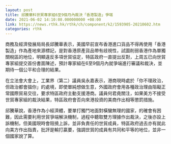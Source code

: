 ```yaml
---
layout: post
title: 邱騰華料世貿專家組6至9個月內裁決「香港製造」爭端
date: 2021-06-02 14:10:08.000000000 +08:00
link: https://news.rthk.hk/rthk/ch/component/k2/1593905-20210602.htm
categories: rthk
---
```


商務及經濟發展局局長邱騰華表示，美國早前宣布香港進口貨品不得再使用「香港製造」作為產地來源標記，是對香港原產貨品帶有歧視性，試圖削弱香港作為單獨關稅區的地位，明顯違反多項世貿協定，特區政府一直提出反對，上周五已向世貿專家組提交首份書面陳述，預計專家組在6至9個月內就爭端進行審議和裁決，並期待一個公平和合理的結果。

在立法會大會上，工業界（第二）議員吳永嘉表示，港商現時處於「你不理政治，但政治都會搵你」的處境，即使單純想做生意，外國政府會用各種政治理由阻礙正常國際貿易交往，要求特區政府主動支援港商。議員何君堯關注，如果美方不接受世貿專家組的裁決結果，特區政府會否向來港投資的美商作出相等懲罰措施。

邱騰華說，香港作為小經濟體，要單打獨鬥地面對橫蠻無理的國家，的確會有困難，因此需要利用世貿爭端解決機制，過程中聽取雙方理據作出裁決，之後亦設上訴機制，但美國現時會阻撓上訴，並非負責任的世貿成員，特區政府過去亦有就此向美方作出指責，批評是輸打贏要，強調世貿的成員有共同和平等的地位，並非一個國家說了算。
